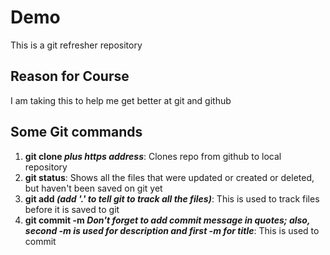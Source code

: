 # Demo

This is a git refresher repository

## Reason for Course

I am taking this to help me get better at git and github


## Some Git commands
1. **git clone *plus https address***: Clones repo from github to local repository
2. **git status**: Shows all the files that were updated or created or deleted, but haven't been saved on git yet
3. **git add *(add '.' to tell git to track all the files)***: This is used to track files before it is saved to git
4. **git commit -m *Don't forget to add commit message in quotes; also, second -m is used for description and first -m for title***: This is used to commit